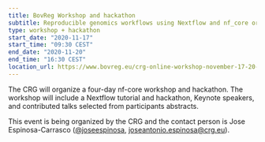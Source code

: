 ```yaml
---
title: BovReg Workshop and hackathon
subtitle: Reproducible genomics workflows using Nextflow and nf_core organized by The Center for Genomic Regulation (CRG), Barcelona
type: workshop + hackathon
start_date: "2020-11-17"
start_time: "09:30 CEST"
end_date: "2020-11-20"
end_time: "16:30 CEST"
location_url: https://www.bovreg.eu/crg-online-workshop-november-17-20-2020/
---
```


The CRG will organize a four-day nf-core workshop and hackathon. The workshop will include a Nextflow tutorial and
hackathon, Keynote speakers, and contributed talks selected from participants abstracts.

This event is being organized by the CRG and the contact person is Jose Espinosa-Carrasco ([@joseespinosa](https://github.com/joseespinosa),
[joseantonio.espinosa@crg.eu](mailto:joseantonio.espinosa@crg.eu)).
